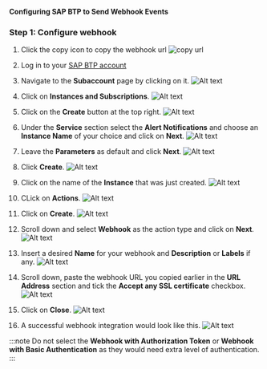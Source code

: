 **Configuring SAP BTP to Send Webhook Events** 

### Step 1: Configure webhook

1. Click the copy icon to copy the webhook url
![copy url](images/2.1.png)

2. Log in to your [SAP BTP account](https://accounts.sap.com/)

3. Navigate to the **Subaccount** page by clicking on it.
![Alt text](images/3.png)

4. Click on **Instances and Subscriptions**.
![Alt text](images/4.png)

5. Click on the **Create** button at the top right.
![Alt text](images/5.png)

6. Under the **Service** section select the **Alert Notifications** and choose an **Instance Name** of your choice and click on **Next**.
![Alt text](images/6.png)

7. Leave the **Parameters** as default and click **Next**.
![Alt text](images/7.png)

8. Click **Create**.
![Alt text](images/8.png)

9. Click on the name of the **Instance** that was just created.
![Alt text](images/9.png)

10. CLick on **Actions**.
![Alt text](images/10.png)

11. Click on **Create**.
![Alt text](images/11.png)

12. Scroll down and select **Webhook** as the action type and click on **Next**.
![Alt text](images/12.png)

13. Insert a desired **Name** for your webhook and **Description** or **Labels** if any.
![Alt text](images/13.png)

14. Scroll down, paste the webhook URL you copied earlier in the **URL Address** section and tick the **Accept any SSL certificate** checkbox.
![Alt text](images/14.png)

15. Click on **Close**.
![Alt text](images/15.png)

16. A successful webhook integration would look like this.
![Alt text](images/16.png)

:::note
Do not select the **Webhook with Authorization Token** or **Webhook with Basic Authentication** as they would need extra level of authentication.
:::